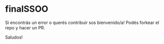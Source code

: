 # finalSSOO

Si encontrás un error o querés contribuir sos bienvenido/a! 
Podés forkear el repo y hacer un PR.

Saludos!